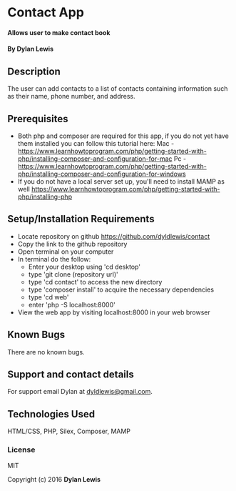 # Contact App

#### Allows user to make contact book

#### By Dylan Lewis

## Description

The user can add contacts to a list of contacts containing information such as their name, phone number, and address.

## Prerequisites
* Both php and composer are required for this app, if you do not yet have them installed you can follow this tutorial here:
Mac - https://www.learnhowtoprogram.com/php/getting-started-with-php/installing-composer-and-configuration-for-mac
Pc - https://www.learnhowtoprogram.com/php/getting-started-with-php/installing-composer-and-configuration-for-windows
* If you do not have a local server set up, you'll need to install MAMP as well https://www.learnhowtoprogram.com/php/getting-started-with-php/installing-php

## Setup/Installation Requirements


* Locate repository on github https://github.com/dyldlewis/contact
* Copy the link to the github repository
* Open terminal on your computer
* In terminal do the follow:
  * Enter your desktop using 'cd desktop'
  * type 'git clone (repository url)'
  * type 'cd contact' to access the new directory
  * type 'composer install' to acquire the necessary dependencies
  * type 'cd web'
  * enter 'php -S localhost:8000'
* View the web app by visiting localhost:8000 in your web browser


## Known Bugs

There are no known bugs.

## Support and contact details

For support email Dylan at dyldlewis@gmail.com.

## Technologies Used

HTML/CSS, PHP, Silex, Composer, MAMP

### License

MIT

Copyright (c) 2016 **Dylan Lewis**
